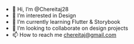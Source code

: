 - 👋 Hi, I’m @Chereitaj28
- 👀 I’m interested in Design
- 🌱 I’m currently learning Flutter & Storybook
- 💞️ I’m looking to collaborate on design projects
- 📫 How to reach me chereitaj@gmail.com

<!---
Chereitaj28/Chereitaj28 is a ✨ special ✨ repository because its `README.md` (this file) appears on your GitHub profile.
You can click the Preview link to take a look at your changes.
--->
